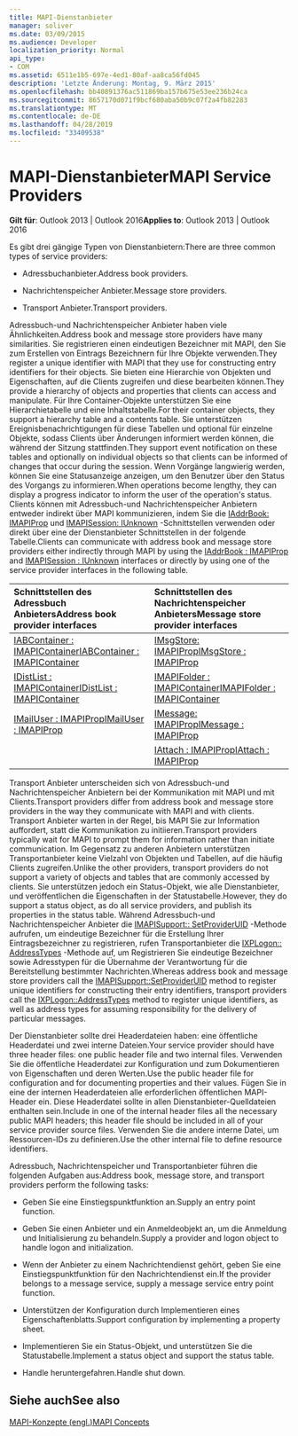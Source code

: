 ```yaml
---
title: MAPI-Dienstanbieter
manager: soliver
ms.date: 03/09/2015
ms.audience: Developer
localization_priority: Normal
api_type:
- COM
ms.assetid: 6511e1b5-697e-4ed1-80af-aa8ca56fd045
description: 'Letzte Änderung: Montag, 9. März 2015'
ms.openlocfilehash: bb40891376ac511869ba157b675e53ee236b24ca
ms.sourcegitcommit: 8657170d071f9bcf680aba50b9c07f2a4fb82283
ms.translationtype: MT
ms.contentlocale: de-DE
ms.lasthandoff: 04/28/2019
ms.locfileid: "33409538"
---
```

# <a name="mapi-service-providers"></a><span data-ttu-id="8519c-103">MAPI-Dienstanbieter</span><span class="sxs-lookup"><span data-stu-id="8519c-103">MAPI Service Providers</span></span>

  
  
<span data-ttu-id="8519c-104">**Gilt für**: Outlook 2013 | Outlook 2016</span><span class="sxs-lookup"><span data-stu-id="8519c-104">**Applies to**: Outlook 2013 | Outlook 2016</span></span> 
  
<span data-ttu-id="8519c-105">Es gibt drei gängige Typen von Dienstanbietern:</span><span class="sxs-lookup"><span data-stu-id="8519c-105">There are three common types of service providers:</span></span>
  
- <span data-ttu-id="8519c-106">Adressbuchanbieter.</span><span class="sxs-lookup"><span data-stu-id="8519c-106">Address book providers.</span></span>
    
- <span data-ttu-id="8519c-107">Nachrichtenspeicher Anbieter.</span><span class="sxs-lookup"><span data-stu-id="8519c-107">Message store providers.</span></span>
    
- <span data-ttu-id="8519c-108">Transport Anbieter.</span><span class="sxs-lookup"><span data-stu-id="8519c-108">Transport providers.</span></span>
    
<span data-ttu-id="8519c-109">Adressbuch-und Nachrichtenspeicher Anbieter haben viele Ähnlichkeiten.</span><span class="sxs-lookup"><span data-stu-id="8519c-109">Address book and message store providers have many similarities.</span></span> <span data-ttu-id="8519c-110">Sie registrieren einen eindeutigen Bezeichner mit MAPI, den Sie zum Erstellen von Eintrags Bezeichnern für Ihre Objekte verwenden.</span><span class="sxs-lookup"><span data-stu-id="8519c-110">They register a unique identifier with MAPI that they use for constructing entry identifiers for their objects.</span></span> <span data-ttu-id="8519c-111">Sie bieten eine Hierarchie von Objekten und Eigenschaften, auf die Clients zugreifen und diese bearbeiten können.</span><span class="sxs-lookup"><span data-stu-id="8519c-111">They provide a hierarchy of objects and properties that clients can access and manipulate.</span></span> <span data-ttu-id="8519c-112">Für Ihre Container-Objekte unterstützen Sie eine Hierarchietabelle und eine Inhaltstabelle.</span><span class="sxs-lookup"><span data-stu-id="8519c-112">For their container objects, they support a hierarchy table and a contents table.</span></span> <span data-ttu-id="8519c-113">Sie unterstützen Ereignisbenachrichtigungen für diese Tabellen und optional für einzelne Objekte, sodass Clients über Änderungen informiert werden können, die während der Sitzung stattfinden.</span><span class="sxs-lookup"><span data-stu-id="8519c-113">They support event notification on these tables and optionally on individual objects so that clients can be informed of changes that occur during the session.</span></span> <span data-ttu-id="8519c-114">Wenn Vorgänge langwierig werden, können Sie eine Statusanzeige anzeigen, um den Benutzer über den Status des Vorgangs zu informieren.</span><span class="sxs-lookup"><span data-stu-id="8519c-114">When operations become lengthy, they can display a progress indicator to inform the user of the operation's status.</span></span> <span data-ttu-id="8519c-115">Clients können mit Adressbuch-und Nachrichtenspeicher Anbietern entweder indirekt über MAPI kommunizieren, indem Sie die [IAddrBook: IMAPIProp](iaddrbookimapiprop.md) und [IMAPISession: IUnknown](imapisessioniunknown.md) -Schnittstellen verwenden oder direkt über eine der Dienstanbieter Schnittstellen in der folgende Tabelle.</span><span class="sxs-lookup"><span data-stu-id="8519c-115">Clients can communicate with address book and message store providers either indirectly through MAPI by using the [IAddrBook : IMAPIProp](iaddrbookimapiprop.md) and [IMAPISession : IUnknown](imapisessioniunknown.md) interfaces or directly by using one of the service provider interfaces in the following table.</span></span> 
  
|<span data-ttu-id="8519c-116">**Schnittstellen des Adressbuch Anbieters**</span><span class="sxs-lookup"><span data-stu-id="8519c-116">**Address book provider interfaces**</span></span>|<span data-ttu-id="8519c-117">**Schnittstellen des Nachrichtenspeicher Anbieters**</span><span class="sxs-lookup"><span data-stu-id="8519c-117">**Message store provider interfaces**</span></span>|
|:-----|:-----|
|[<span data-ttu-id="8519c-118">IABContainer : IMAPIContainer</span><span class="sxs-lookup"><span data-stu-id="8519c-118">IABContainer : IMAPIContainer</span></span>](iabcontainerimapicontainer.md) <br/> |[<span data-ttu-id="8519c-119">IMsgStore: IMAPIProp</span><span class="sxs-lookup"><span data-stu-id="8519c-119">IMsgStore : IMAPIProp</span></span>](imsgstoreimapiprop.md) <br/> |
|[<span data-ttu-id="8519c-120">IDistList : IMAPIContainer</span><span class="sxs-lookup"><span data-stu-id="8519c-120">IDistList : IMAPIContainer</span></span>](idistlistimapicontainer.md) <br/> |[<span data-ttu-id="8519c-121">IMAPIFolder : IMAPIContainer</span><span class="sxs-lookup"><span data-stu-id="8519c-121">IMAPIFolder : IMAPIContainer</span></span>](imapifolderimapicontainer.md) <br/> |
|[<span data-ttu-id="8519c-122">IMailUser : IMAPIProp</span><span class="sxs-lookup"><span data-stu-id="8519c-122">IMailUser : IMAPIProp</span></span>](imailuserimapiprop.md) <br/> |[<span data-ttu-id="8519c-123">IMessage: IMAPIProp</span><span class="sxs-lookup"><span data-stu-id="8519c-123">IMessage : IMAPIProp</span></span>](imessageimapiprop.md) <br/> |
| <br/> |[<span data-ttu-id="8519c-124">IAttach : IMAPIProp</span><span class="sxs-lookup"><span data-stu-id="8519c-124">IAttach : IMAPIProp</span></span>](iattachimapiprop.md) <br/> |
   
<span data-ttu-id="8519c-125">Transport Anbieter unterscheiden sich von Adressbuch-und Nachrichtenspeicher Anbietern bei der Kommunikation mit MAPI und mit Clients.</span><span class="sxs-lookup"><span data-stu-id="8519c-125">Transport providers differ from address book and message store providers in the way they communicate with MAPI and with clients.</span></span> <span data-ttu-id="8519c-126">Transport Anbieter warten in der Regel, bis MAPI Sie zur Information auffordert, statt die Kommunikation zu initiieren.</span><span class="sxs-lookup"><span data-stu-id="8519c-126">Transport providers typically wait for MAPI to prompt them for information rather than initiate communication.</span></span> <span data-ttu-id="8519c-127">Im Gegensatz zu anderen Anbietern unterstützen Transportanbieter keine Vielzahl von Objekten und Tabellen, auf die häufig Clients zugreifen.</span><span class="sxs-lookup"><span data-stu-id="8519c-127">Unlike the other providers, transport providers do not support a variety of objects and tables that are commonly accessed by clients.</span></span> <span data-ttu-id="8519c-128">Sie unterstützen jedoch ein Status-Objekt, wie alle Dienstanbieter, und veröffentlichen die Eigenschaften in der Statustabelle.</span><span class="sxs-lookup"><span data-stu-id="8519c-128">However, they do support a status object, as do all service providers, and publish its properties in the status table.</span></span> <span data-ttu-id="8519c-129">Während Adressbuch-und Nachrichtenspeicher Anbieter die [IMAPISupport:: SetProviderUID](imapisupport-setprovideruid.md) -Methode aufrufen, um eindeutige Bezeichner für die Erstellung Ihrer Eintragsbezeichner zu registrieren, rufen Transportanbieter die [IXPLogon:: AddressTypes](ixplogon-addresstypes.md) -Methode auf, um Registrieren Sie eindeutige Bezeichner sowie Adresstypen für die Übernahme der Verantwortung für die Bereitstellung bestimmter Nachrichten.</span><span class="sxs-lookup"><span data-stu-id="8519c-129">Whereas address book and message store providers call the [IMAPISupport::SetProviderUID](imapisupport-setprovideruid.md) method to register unique identifiers for constructing their entry identifiers, transport providers call the [IXPLogon::AddressTypes](ixplogon-addresstypes.md) method to register unique identifiers, as well as address types for assuming responsibility for the delivery of particular messages.</span></span> 
  
<span data-ttu-id="8519c-130">Der Dienstanbieter sollte drei Headerdateien haben: eine öffentliche Headerdatei und zwei interne Dateien.</span><span class="sxs-lookup"><span data-stu-id="8519c-130">Your service provider should have three header files: one public header file and two internal files.</span></span> <span data-ttu-id="8519c-131">Verwenden Sie die öffentliche Headerdatei zur Konfiguration und zum Dokumentieren von Eigenschaften und deren Werten.</span><span class="sxs-lookup"><span data-stu-id="8519c-131">Use the public header file for configuration and for documenting properties and their values.</span></span> <span data-ttu-id="8519c-132">Fügen Sie in eine der internen Headerdateien alle erforderlichen öffentlichen MAPI-Header ein. Diese Headerdatei sollte in allen Dienstanbieter-Quelldateien enthalten sein.</span><span class="sxs-lookup"><span data-stu-id="8519c-132">Include in one of the internal header files all the necessary public MAPI headers; this header file should be included in all of your service provider source files.</span></span> <span data-ttu-id="8519c-133">Verwenden Sie die andere interne Datei, um Ressourcen-IDs zu definieren.</span><span class="sxs-lookup"><span data-stu-id="8519c-133">Use the other internal file to define resource identifiers.</span></span>
  
<span data-ttu-id="8519c-134">Adressbuch, Nachrichtenspeicher und Transportanbieter führen die folgenden Aufgaben aus:</span><span class="sxs-lookup"><span data-stu-id="8519c-134">Address book, message store, and transport providers perform the following tasks:</span></span>
  
- <span data-ttu-id="8519c-135">Geben Sie eine Einstiegspunktfunktion an.</span><span class="sxs-lookup"><span data-stu-id="8519c-135">Supply an entry point function.</span></span> 
    
- <span data-ttu-id="8519c-136">Geben Sie einen Anbieter und ein Anmeldeobjekt an, um die Anmeldung und Initialisierung zu behandeln.</span><span class="sxs-lookup"><span data-stu-id="8519c-136">Supply a provider and logon object to handle logon and initialization.</span></span> 
    
- <span data-ttu-id="8519c-137">Wenn der Anbieter zu einem Nachrichtendienst gehört, geben Sie eine Einstiegspunktfunktion für den Nachrichtendienst ein.</span><span class="sxs-lookup"><span data-stu-id="8519c-137">If the provider belongs to a message service, supply a message service entry point function.</span></span> 
    
- <span data-ttu-id="8519c-138">Unterstützen der Konfiguration durch Implementieren eines Eigenschaftenblatts.</span><span class="sxs-lookup"><span data-stu-id="8519c-138">Support configuration by implementing a property sheet.</span></span>
    
- <span data-ttu-id="8519c-139">Implementieren Sie ein Status-Objekt, und unterstützen Sie die Statustabelle.</span><span class="sxs-lookup"><span data-stu-id="8519c-139">Implement a status object and support the status table.</span></span> 
    
- <span data-ttu-id="8519c-140">Handle heruntergefahren.</span><span class="sxs-lookup"><span data-stu-id="8519c-140">Handle shut down.</span></span>
    
## <a name="see-also"></a><span data-ttu-id="8519c-141">Siehe auch</span><span class="sxs-lookup"><span data-stu-id="8519c-141">See also</span></span>



[<span data-ttu-id="8519c-142">MAPI-Konzepte (engl.)</span><span class="sxs-lookup"><span data-stu-id="8519c-142">MAPI Concepts</span></span>](mapi-concepts.md)


